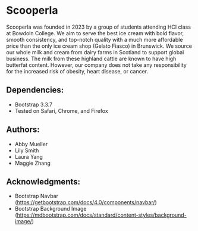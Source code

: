 # Scooperla
Scooperla was founded in 2023 by a group of students attending HCI class at Bowdoin College. We aim to serve the best ice cream with bold flavor, smooth consistency, and top-notch quality with a much more affordable price than the only ice cream shop (Gelato Fiasco) in Brunswick. We source our whole milk and cream from dairy farms in Scotland to support global business. The milk from these highland cattle are known to have high butterfat content. However, our company does not take any responsibility for the increased risk of obesity, heart disease, or cancer. 

## Dependencies: 
* Bootstrap 3.3.7
* Tested on Safari, Chrome, and Firefox

## Authors: 
* Abby Mueller
* Lily Smith
* Laura Yang
* Maggie Zhang

## Acknowledgments: 
* Bootstrap Navbar (https://getbootstrap.com/docs/4.0/components/navbar/)
* Bootstrap Background Image (https://mdbootstrap.com/docs/standard/content-styles/background-image/)
